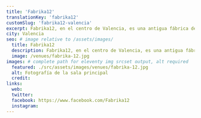 ```yaml
---
title: 'Fabrika12'
translationKey: 'fabrika12'
customSlug: 'fabrika12-valencia'
excerpt: Fabrika12, en el centro de Valencia, es una antigua fábrica de zapatos que ha sido restaurada con mimo y respeto para acoger talleres, conciertos y otras muchas actividades creativas.
city: Valencia
seo: # image relative to /assets/images/
  title: Fabrika12
  description: Fabrika12, en el centro de Valencia, es una antigua fábrica de zapatos que ha sido restaurada con mimo y respeto para acoger talleres, conciertos y otras muchas actividades creativas.
  image: /venues/fabrika-12.jpg
images: # complete path for eleventy img srcset output, alt required
  featured: ./src/assets/images/venues/fabrika-12.jpg
  alt: Fotografía de la sala principal
  credit:
links:
  web:
  twitter:
  facebook: https://www.facebook.com/Fabrika12
  instagram:
---
```

